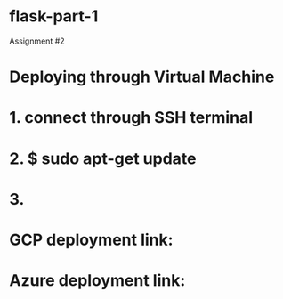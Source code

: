 # flask-part-1
Assignment #2

# Deploying through Virtual Machine
# 1. connect through SSH terminal
# 2. $ sudo apt-get update
# 3. 




# GCP deployment link:


# Azure deployment link: